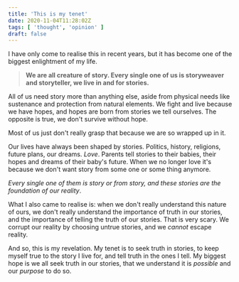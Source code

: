 ```yaml
---
title: 'This is my tenet'
date: 2020-11-04T11:28:02Z
tags: [ 'thought', 'opinion' ]
draft: false
---
```


I have only come to realise this in recent years, but it has become one of the biggest enlightment of my life.


> **We  are  all  creature of story. Every single one of us is storyweaver and storyteller, we live in and for stories.**


All of us need story more than anything else, aside from physical needs like sustenance and protection from natural elements. We fight and live because we have hopes, and hopes are born from stories we tell ourselves. The opposite is true, we don't survive without hope.

Most of us just don't really grasp that because we are so wrapped up in it.

Our lives have always been shaped by stories. Politics, history, religions, future plans, our dreams. _Love_. Parents tell stories to their babies,  their hopes and dreams of their baby's future. When we no longer love it's because we don't want story from some one or some thing anymore.

_Every single one of them is story or from story, and these stories are the foundation of our reality_.

What I also came to realise is: when we don't really understand this nature of ours, we don't really understand the importance of truth in our stories, and the importance of telling the truth of our stories. That is very scary. We corrupt our reality by choosing untrue stories, and we _cannot_ escape reality.

And so, this is my revelation.
My tenet is to seek truth in stories, to keep myself true to the story I live for, and tell truth in the ones I tell.
My biggest hope is we all seek truth in our stories, that we understand it is _possible_ and our _purpose_ to do so.